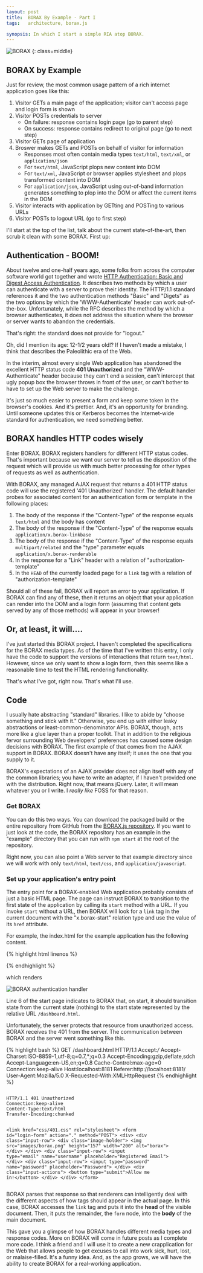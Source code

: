 ```yaml
---
layout: post
title:  BORAX By Example - Part I
tags:   architecture, borax.js

synopsis: In which I start a simple RIA atop BORAX.
---
```

![BORAX](/img/borax.png)
{: class=middle}

## BORAX by Example

Just for review, the most common usage pattern of a rich internet application
goes like this:

1. Visitor GETs a main page of the application; visitor can't access page and
   login form is shown
1. Visitor POSTs credentials to server
   * On failure: response contains login page (go to parent step)
   * On success: response contains redirect to original page (go to next step)
1. Visitor GETs page of application
1. Broswer makes GETs and POSTs on behalf of visitor for information
   * Responses most often contain media types ``text/html``, ``text/xml``, or
     ``application/json``
   * For ``text/html``, JavaScript plops new content into DOM
   * For ``text/xml``, JavaScript or browser applies stylesheet and plops
     transformed content into DOM
   * For ``application/json``, JavaScript using out-of-band information
     generates something to plop into the DOM or affect the current items in
     the DOM
1. Visitor interacts with application by GETting and POSTing to various URLs
1. Visitor POSTs to logout URL (go to first step)

I'll start at the top of the list, talk about the current state-of-the-art,
then scrub it clean with some BORAX. First up:

## Authentication - BOOM!

About twelve and one-half years ago, some folks from across the computer
software world got together and wrote
[HTTP Authentication: Basic and Digest Access Authentication](http://www.ietf.org/rfc/rfc2617.txt).
It describes two methods by which a user can authenticate with a server to
prove their identity. The HTTP/1.1 standard references it and the two
authentication methods "Basic" and "Digets" as the two options by which the
'WWW-Authenticate' header can work out-of-the-box. Unfortunately, while the
RFC describes the method by which a browser authenticates, it does not address
the situation where the browser or server wants to abandon the credentials.

That's right: the standard does not provide for "logout."

Oh, did I mention its age: 12-1/2 years old!? If I haven't made a mistake, I
think that describes the Paleolithic era of the Web.

In the interim, almost every single Web application has abandoned the
excellent HTTP status code **401 Unauthorized** and the "WWW-Authenticate"
header because they can't end a session, can't intercept that ugly popup box
the browser throws in front of the user, or can't bother to have to set up
the Web server to make the challenge.

It's just so much easier to present a form and keep some token in the
browser's cookies. And it's prettier. And, it's an opportunity for branding.
Until someone updates this or Kerberos becomes the Internet-wide standard for
authentication, we need something better.

## BORAX handles HTTP codes wisely

Enter BORAX. BORAX registers handlers for different HTTP status codes. That's
important because we want our server to tell us the disposition of the request
which will provide us with much better processing for other types of requests
as well as authentication.

With BORAX, any managed AJAX request that returns a 401 HTTP status code will
use the registered '401 Unauthorized' handler. The default handler probes for
associated content for an authentication form or template in the following
places:

1. The body of the response if the "Content-Type" of the response equals
   ``text/html`` and the body has content
1. The body of the response if the "Content-Type" of the response equals
   ``application/x.borax-linkbase``
1. The body of the response if the "Content-Type" of the response equals
   ``multipart/related`` and the "type" parameter equals
   ``application/x.borax-renderable``
1. In the response for a "Link" header with a relation of
   "authorization-template"
1. In the ``HEAD`` of the currently loaded page for a ``link`` tag with a
   relation of "authorization-template"

Should all of these fail, BORAX will report an error to your application. If
BORAX can find any of these, then it returns an object that your application
can render into the DOM and a login form (assuming that content gets served
by any of those methods) will appear in your browser!

## Or, at least, it will....

I've just started this BORAX project. I haven't completed the specifications
for the BORAX media types. As of the time that I've written this entry, I only
have the code to support the versions of interactions that return
``text/html``. However, since we only want to show a login form, then this
seems like a reasonable time to test the HTML rendering functionality.

That's what I've got, right now. That's what I'll use.

## Code

I usually hate abstracting "standard" libraries. I like to abide by "choose
something and stick with it." Otherwise, you end up with either leaky
abstractions or least-common-denominator APIs. BORAX, though, acts more like
a glue layer than a proper toolkit. That in addition to the religious fervor
surrounding Web developers' preferences has caused some design decisions with
BORAX. The first example of that comes from the AJAX support in BORAX. BORAX
doesn't have any itself; it uses the one that you supply to it.

BORAX's expectations of an AJAX provider does not align itself with any of the
common libraries; you have to write an adapter, if I haven't provided one with
the distribution. Right now, that means jQuery. Later, it will mean whatever
you or I write. I *really like* FOSS for that reason.

### Get BORAX

You can do this two ways. You can download the packaged build or the entire
repository from GitHub from the
[BORAX.js repository](https://github.com/realistschuckle/boraxjs). If you want
to just look at the code, the BORAX repository has an example in the
"example" directory that you can run with ``npm start`` at the root of the
repository.

Right now, you can also point a Web server to that example directory since we
will work with only ``text/html``, ``text/css``, and
``application/javascript``.

### Set up your application's entry point

The entry point for a BORAX-enabled Web application probably consists of just
a basic HTML page. The page can instruct BORAX to transition to the first 
state of the application by calling its ``start`` method with a URL. If you
invoke ``start`` without a URL, then BORAX will look for a ``link`` tag in
the current document with the "x.borax-start" relation type and use the
value of its ``href`` attribute.

For example, the index.html for the example application has the following
content.

{% highlight html linenos %}
<!DOCTYPE html>
<html>
  <head>
    <title>Example BORAX Application</title>
    <link href="/css/index.css" rel="stylesheet">
    <link href="/dashboard.html" rel="x.borax-start">
    <script src="/scripts/jquery-1.7.1.js"></script>
    <script src="/scripts/borax.js"></script>
    <script>
      function handlerContent(renderable) {
        renderable.execute();
        renderable.render(document.body);
        renderable.executeDeferred();
      }
      borax.withAjax(borax.jQuery);
      borax.start(handlerContent);
    </script>
  </head>
  <body>
    
  </body>
</html>
{% endhighlight %}

which renders

![BORAX authentication handler](/img/borax-auth-1.png)

Line 6 of the start page indicates to BORAX that, on start, it should 
transition state from the current state (nothing) to the start state
represented by the relative URL ``/dashboard.html``.

Unfortunately, the server protects that resource from unauthorized access.
BORAX receives the 401 from the server. The communication between BORAX and
the server went something like this.

{% highlight bash %}
GET /dashboard.html HTTP/1.1
Accept:*/*
Accept-Charset:ISO-8859-1,utf-8;q=0.7,*;q=0.3
Accept-Encoding:gzip,deflate,sdch
Accept-Language:en-US,en;q=0.8
Cache-Control:max-age=0
Connection:keep-alive
Host:localhost:8181
Referer:http://localhost:8181/
User-Agent:Mozilla/5.0
X-Requested-With:XMLHttpRequest
{% endhighlight %}

<div class="highlight">
<pre>
<code>
HTTP/1.1 401 Unauthorized
Connection:keep-alive
Content-Type:text/html
Transfer-Encoding:chunked

&lt;link href="css/401.css" rel="stylesheet"&gt;
&lt;form id="login-form" action="." method="POST"&gt;
  &lt;div&gt;
    &lt;div class="input-row"&gt;
      &lt;div class="image-holder"&gt;
        &lt;img src="images/borax.png" height="157" width="200" alt="borax"&gt;
      &lt;/div&gt;
    &lt;/div&gt;
    &lt;div class="input-row"&gt;
      &lt;input type="email" name="username" placeholder="Registered Email"&gt;
    &lt;/div&gt;
    &lt;div class="input-row"&gt;
      &lt;input type="password" name="password" placeholder="Password"&gt;
    &lt;/div&gt;
    &lt;div class="input-actions"&gt;
      &lt;button type="submit"&gt;Allow me in!&lt;/button&gt;
    &lt;/div&gt;
  &lt;/div&gt;
&lt;/form&gt;
</code>
</pre>
</div>

BORAX parses that response so that renderers can intelligently deal with the
different aspects of how tags should appear in the actual page. In this case,
BORAX accesses the ``link`` tag and puts it into the **head** of the visible
document. Then, it puts the remainder, the ``form`` node, into the **body** of
the main document.

This gave you a glimpse of how BORAX handles different media types and
response codes. More on BORAX will come in future posts as I complete more
code. I think a friend and I will use it to create a new crapplication for the
Web that allows people to get excuses to call into work sick, hurt, lost, or
malaise-filled. It's a funny idea. And, as the app grows, we will have the
ability to create BORAX for a real-working application.

